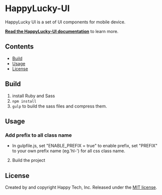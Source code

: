 # HappyLucky-UI

HappyLucky UI is a set of UI components for mobile device.

[**Read the HappyLucky-UI documentation**](http://fatsheepcn.github.io/HappyLucky-UI/) to learn more.

## Contents

- [Build](#build)
- [Usage](#usage)
- [License](#license)

## Build

1. install Ruby and Sass
2. `npm install`
3. `gulp` to build the sass files and compress them.

## Usage

### Add prefix to all class name

* In gulpfile.js, set "ENABLE_PREFIX = true" to enable prefix, set "PREFIX" to your own prefix name (eg.'hl-') for all css class name.
2. Build the project

## License

Created by and copyright Happy Tech, Inc. Released under the [MIT license](LICENSE.md).

